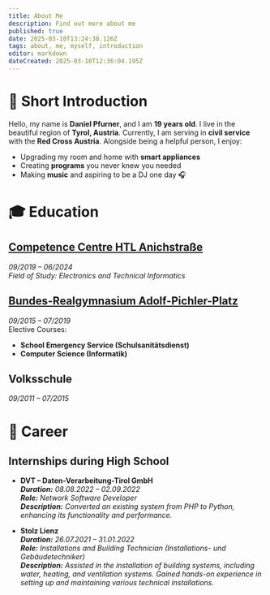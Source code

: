 ```yaml
---
title: About Me
description: Find out more about me
published: true
date: 2025-03-10T13:24:38.126Z
tags: about, me, myself, introduction
editor: markdown
dateCreated: 2025-03-10T12:36:04.195Z
---
```



# 🌟 Short Introduction

Hello, my name is **Daniel Pfurner**, and I am **19 years old**. I live in the beautiful region of **Tyrol, Austria**. Currently, I am serving in **civil service** with the **Red Cross Austria**. Alongside being a helpful person, I enjoy:

- Upgrading my room and home with **smart appliances**  
- Creating **programs** you never knew you needed  
- Making **music** and aspiring to be a DJ one day 🎧

# 🎓 Education

## **[Competence Centre HTL Anichstraße](https://htlinn.ac.at/ausbildung/elektronik-technische-informatik/hoehere-abteilung)**
*09/2019 – 06/2024*  
*Field of Study: Electronics and Technical Informatics*

## **[Bundes-Realgymnasium Adolf-Pichler-Platz](https://brg-app.tsn.at/)**
*09/2015 – 07/2019*  
Elective Courses:  
- **School Emergency Service (Schulsanitätsdienst)**  
- **Computer Science (Informatik)**

## **Volksschule**
*09/2011 – 07/2015*

# 💼 Career

## **Internships during High School**

- **DVT – Daten-Verarbeitung-Tirol GmbH**  
  ***Duration:** 08.08.2022 – 02.09.2022*  
  ***Role:** Network Software Developer*  
  ***Description:** Converted an existing system from PHP to Python, enhancing its functionality and performance.*

- **Stolz Lienz**  
  ***Duration:** 26.07.2021 – 31.01.2022*  
  ***Role:** Installations and Building Technician (Installations- und Gebäudetechniker)*  
  ***Description:** Assisted in the installation of building systems, including water, heating, and ventilation systems. Gained hands-on experience in setting up and maintaining various technical installations.*



